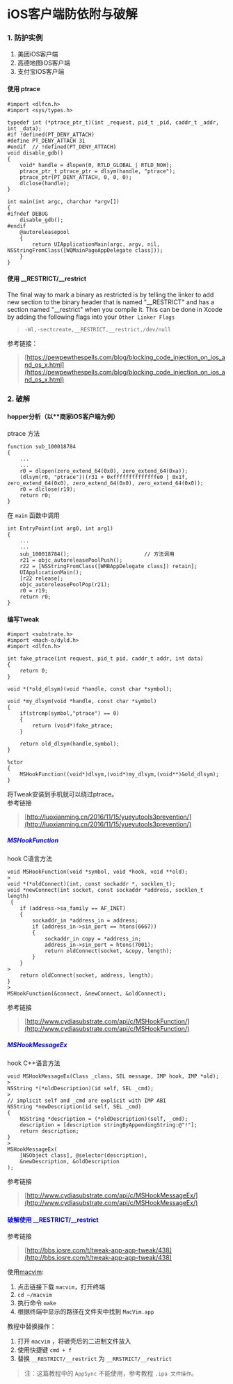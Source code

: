 # iOS客户端防依附与破解
  

### 1. 防护实例

1. 美团iOS客户端
2. 高德地图iOS客户端
3. 支付宝iOS客户端

#### 使用 ptrace
```
#import <dlfcn.h>
#import <sys/types.h>

typedef int (*ptrace_ptr_t)(int _request, pid_t _pid, caddr_t _addr, int _data);  
#if !defined(PT_DENY_ATTACH)  
#define PT_DENY_ATTACH 31  
#endif  // !defined(PT_DENY_ATTACH) 
void disable_gdb() 
{  
    void* handle = dlopen(0, RTLD_GLOBAL | RTLD_NOW);  
    ptrace_ptr_t ptrace_ptr = dlsym(handle, "ptrace");  
    ptrace_ptr(PT_DENY_ATTACH, 0, 0, 0);  
    dlclose(handle);  
}  
  
int main(int argc, charchar *argv[])  
{  
#ifndef DEBUG  
    disable_gdb();  
#endif  
    @autoreleasepool 
    {  
        return UIApplicationMain(argc, argv, nil, NSStringFromClass([WQMainPageAppDelegate class]));  
    }  
}
```

#### 使用 \_\_RESTRICT/\_\_restrict

>
The final way to mark a binary as restricted is by telling the linker to add new section to the binary header that is named "\_\_RESTRICT" and has a section named "__restrict" when you compile it. This can be done in Xcode by adding the following flags into your `Other Linker Flags`  

>`-Wl,-sectcreate,__RESTRICT,__restrict,/dev/null`

参考链接：
> [https://pewpewthespells.com/blog/blocking_code_injection_on_ios_and_os_x.html](https://pewpewthespells.com/blog/blocking_code_injection_on_ios_and_os_x.html)

### 2. 破解
#### hopper分析（以**商家iOS客户端为例）

ptrace 方法

```
function sub_100018784 
{
    ...
    ...
    r0 = dlopen(zero_extend_64(0x0), zero_extend_64(0xa));
    (dlsym(r0, "ptrace"))(r31 + 0xffffffffffffffe0 | 0x1f, zero_extend_64(0x0), zero_extend_64(0x0), zero_extend_64(0x0));
    r0 = dlclose(r19);
    return r0;
}
```
在 `main` 函数中调用

```
int EntryPoint(int arg0, int arg1) 
{
    ...
    ...
    sub_100018784(); 						// 方法调用 
    r21 = objc_autoreleasePoolPush();
    r22 = [NSStringFromClass([WMBAppDelegate class]) retain];
    UIApplicationMain();
    [r22 release];
    objc_autoreleasePoolPop(r21);
    r0 = r19;
    return r0;
}
```
#### 编写Tweak
```
#import <substrate.h>
#import <mach-o/dyld.h>
#import <dlfcn.h>

int fake_ptrace(int request, pid_t pid, caddr_t addr, int data)
{
	return 0;
}

void *(*old_dlsym)(void *handle, const char *symbol);

void *my_dlsym(void *handle, const char *symbol)
{
	if(strcmp(symbol,"ptrace") == 0)
	{
		return (void*)fake_ptrace;
	}

	return old_dlsym(handle,symbol);
}

%ctor
{
	MSHookFunction((void*)dlsym,(void*)my_dlsym,(void**)&old_dlsym);
}

```
将Tweak安装到手机就可以绕过ptrace。  
参考链接 
>[http://luoxianming.cn/2016/11/15/yueyutools3prevention/](http://luoxianming.cn/2016/11/15/yueyutools3prevention/)

##### <font color=blue> MSHookFunction </font>
hook C语言方法

>
```
void MSHookFunction(void *symbol, void *hook, void **old);
>
void *(*oldConnect)(int, const sockaddr *, socklen_t);
void *newConnect(int socket, const sockaddr *address, socklen_t length)
 {
    if (address->sa_family == AF_INET) 
    {
        sockaddr_in *address_in = address;
        if (address_in->sin_port == htons(6667)) 
        {
            sockaddr_in copy = *address_in;
            address_in->sin_port = htons(7001);
            return oldConnect(socket, &copy, length);
        }
    }
>
    return oldConnect(socket, address, length);
}
>
MSHookFunction(&connect, &newConnect, &oldConnect);
```

参考链接 
>[http://www.cydiasubstrate.com/api/c/MSHookFunction/](http://www.cydiasubstrate.com/api/c/MSHookFunction/)

##### <font color=blue> MSHookMessageEx </font>
hook C++语言方法

>
```
void MSHookMessageEx(Class _class, SEL message, IMP hook, IMP *old);
>
NSString *(*oldDescription)(id self, SEL _cmd);
>
// implicit self and _cmd are explicit with IMP ABI
NSString *newDescription(id self, SEL _cmd) 
{
    NSString *description = (*oldDescription)(self, _cmd);
    description = [description stringByAppendingString:@"!"];
    return description;
}
>
MSHookMessageEx(
    [NSObject class], @selector(description),
    &newDescription, &oldDescription
);
```

参考链接 
>[http://www.cydiasubstrate.com/api/c/MSHookMessageEx/](http://www.cydiasubstrate.com/api/c/MSHookMessageEx/)

#### <font color=blue>破解使用 \_\_RESTRICT/\_\_restrict </font>
参考链接 
>[http://bbs.iosre.com/t/tweak-app-app-tweak/438](http://bbs.iosre.com/t/tweak-app-app-tweak/438) 

使用[macvim](https://github.com/macvim-dev/macvim):

1. 点击链接下载 `macvim`，打开终端
2.  `cd ~/macvim` 
3. 执行命令 `make`
4. 根据终端中显示的路径在文件夹中找到 `MacVim.app` 

教程中替换操作：

1. 打开 `macvim` ，将砸壳后的二进制文件放入
2. 使用快捷键 `cmd + f` 
3. 替换 `__RESTRICT/__restrict` 为 `__RRSTRICT/__restrict`

>注：这篇教程中的 `AppSync` 不能使用，参考教程 `.ipa 文件操作`。

